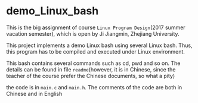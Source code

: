 # demo_Linux_bash

This is the big assignment of course `Linux Program Design`(2017 summer vacation semester), which is open by Ji Jiangmin, Zhejiang University.

This project implements a demo Linux bash using several Linux bash. Thus, this program has to be compiled and executed under Linux environment.

This bash contains several commands such as cd, pwd and so on. The details can be found in file `readme`(however, it is in Chinese, since the teacher of the course prefer the Chinese documents, so what a pity)

the code is in `main.c` and `main.h`. The comments of the code are both in Chinese and in English
